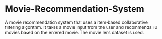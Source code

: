# Movie-Recommendation-System

A movie recommendation system that uses a item-based collaborative filtering algorithm. It takes a movie input from the user and recommends 10 movies based on the entered movie. 
The movie lens dataset is used.
